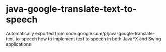 # java-google-translate-text-to-speech
Automatically exported from code.google.com/p/java-google-translate-text-to-speech
how to implement text to speech in both JavaFX and Swing applications
